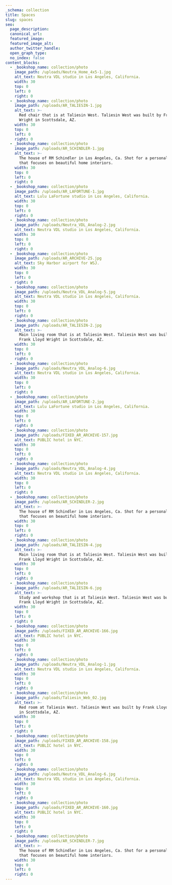 ```yaml
---
_schema: collection
title: Spaces
slug: spaces
seo:
  page_description:
  canonical_url:
  featured_image:
  featured_image_alt:
  author_twitter_handle:
  open_graph_type:
  no_index: false
content_blocks:
  - _bookshop_name: collection/photo
    image_path: /uploads/Neutra_Home_4x5-1.jpg
    alt_text: Neutra VDL studio in Los Angeles, California.
    width: 30
    top: 0
    left: 0
    right: 0
  - _bookshop_name: collection/photo
    image_path: /uploads/AR_TALIESIN-1.jpg
    alt_text: >-
      Red chair that is at Taliesin West. Taliesin West was built by Frank Lloyd
      Wright in Scottsdale, AZ.
    width: 30
    top: 0
    left: 0
    right: 0
  - _bookshop_name: collection/photo
    image_path: /uploads/AR_SCHINDLER-1.jpg
    alt_text: >-
      The house of RM Schindler in Los Angeles, Ca. Shot for a personal project
      that focuses on beautiful home interiors.
    width: 30
    top: 0
    left: 0
    right: 0
  - _bookshop_name: collection/photo
    image_path: /uploads/AR_LAFORTUNE-1.jpg
    alt_text: Lulu LaFortune studio in Los Angeles, California.
    width: 30
    top: 0
    left: 0
    right: 0
  - _bookshop_name: collection/photo
    image_path: /uploads/Neutra_VDL_Analog-2.jpg
    alt_text: Neutra VDL studio in Los Angeles, California.
    width: 30
    top: 0
    left: 0
    right: 0
  - _bookshop_name: collection/photo
    image_path: /uploads/AR_ARCHIVE-25.jpg
    alt_text: Sky Harbor airport for WSJ.
    width: 30
    top: 0
    left: 0
    right: 0
  - _bookshop_name: collection/photo
    image_path: /uploads/Neutra_VDL_Analog-5.jpg
    alt_text: Neutra VDL studio in Los Angeles, California.
    width: 30
    top: 0
    left: 0
    right: 0
  - _bookshop_name: collection/photo
    image_path: /uploads/AR_TALIESIN-2.jpg
    alt_text: >-
      Main living room that is at Taliesin West. Taliesin West was built by
      Frank Lloyd Wright in Scottsdale, AZ.
    width: 30
    top: 0
    left: 0
    right: 0
  - _bookshop_name: collection/photo
    image_path: /uploads/Neutra_VDL_Analog-6.jpg
    alt_text: Neutra VDL studio in Los Angeles, California.
    width: 30
    top: 0
    left: 0
    right: 0
  - _bookshop_name: collection/photo
    image_path: /uploads/AR_LAFORTUNE-2.jpg
    alt_text: Lulu LaFortune studio in Los Angeles, California.
    width: 30
    top: 0
    left: 0
    right: 0
  - _bookshop_name: collection/photo
    image_path: /uploads/FIXED_AR_ARCHIVE-157.jpg
    alt_text: PUBLIC hotel in NYC.
    width: 30
    top: 0
    left: 0
    right: 0
  - _bookshop_name: collection/photo
    image_path: /uploads/Neutra_VDL_Analog-4.jpg
    alt_text: Neutra VDL studio in Los Angeles, California.
    width: 30
    top: 0
    left: 0
    right: 0
  - _bookshop_name: collection/photo
    image_path: /uploads/AR_SCHINDLER-2.jpg
    alt_text: >-
      The house of RM Schindler in Los Angeles, Ca. Shot for a personal project
      that focuses on beautiful home interiors.
    width: 30
    top: 0
    left: 0
    right: 0
  - _bookshop_name: collection/photo
    image_path: /uploads/AR_TALIESIN-4.jpg
    alt_text: >-
      Main living room that is at Taliesin West. Taliesin West was built by
      Frank Lloyd Wright in Scottsdale, AZ.
    width: 30
    top: 0
    left: 0
    right: 0
  - _bookshop_name: collection/photo
    image_path: /uploads/AR_TALIESIN-6.jpg
    alt_text: >-
      Study and workshop that is at Taliesin West. Taliesin West was built by
      Frank Lloyd Wright in Scottsdale, AZ.
    width: 30
    top: 0
    left: 0
    right: 0
  - _bookshop_name: collection/photo
    image_path: /uploads/FIXED_AR_ARCHIVE-166.jpg
    alt_text: PUBLIC hotel in NYC.
    width: 30
    top: 0
    left: 0
    right: 0
  - _bookshop_name: collection/photo
    image_path: /uploads/Neutra_VDL_Analog-1.jpg
    alt_text: Neutra VDL studio in Los Angeles, California.
    width: 30
    top: 0
    left: 0
    right: 0
  - _bookshop_name: collection/photo
    image_path: /uploads/Taliesin_Web_02.jpg
    alt_text: >-
      Red room at Taliesin West. Taliesin West was built by Frank Lloyd Wright
      in Scottsdale, AZ.
    width: 30
    top: 0
    left: 0
    right: 0
  - _bookshop_name: collection/photo
    image_path: /uploads/FIXED_AR_ARCHIVE-158.jpg
    alt_text: PUBLIC hotel in NYC.
    width: 30
    top: 0
    left: 0
    right: 0
  - _bookshop_name: collection/photo
    image_path: /uploads/Neutra_VDL_Analog-6.jpg
    alt_text: Neutra VDL studio in Los Angeles, California.
    width: 30
    top: 0
    left: 0
    right: 0
  - _bookshop_name: collection/photo
    image_path: /uploads/FIXED_AR_ARCHIVE-160.jpg
    alt_text: PUBLIC hotel in NYC.
    width: 30
    top: 0
    left: 0
    right: 0
  - _bookshop_name: collection/photo
    image_path: /uploads/AR_SCHINDLER-7.jpg
    alt_text: >-
      The house of RM Schindler in Los Angeles, Ca. Shot for a personal project
      that focuses on beautiful home interiors.
    width: 30
    top: 0
    left: 0
    right: 0
---
```

